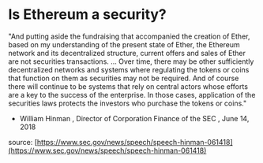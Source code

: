 # Is Ethereum a security?

"And putting aside the fundraising that accompanied the creation of Ether, based on my understanding of the present state of Ether, the Ethereum network and its decentralized structure, current offers and sales of Ether are not securities transactions. ... Over time, there may be other sufficiently decentralized networks and systems where regulating the tokens or coins that function on them as securities may not be required. And of course there will continue to be systems that rely on central actors whose efforts are a key to the success of the enterprise. In those cases, application of the securities laws protects the investors who purchase the tokens or coins."

* William Hinman ,    Director of Corporation Finance of the SEC   ,   June 14, 2018

source: [https://www.sec.gov/news/speech/speech-hinman-061418](https://www.sec.gov/news/speech/speech-hinman-061418)


